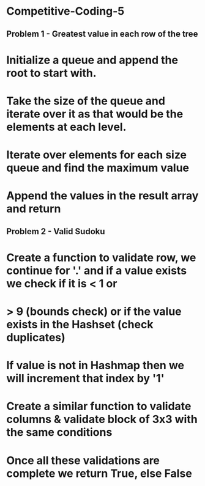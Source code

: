 # Competitive-Coding-5

## Problem 1 - Greatest value in each row of the tree
# Initialize a queue and append the root to start with. 
# Take the size of the queue and iterate over it as that would be the elements at each level.
# Iterate over elements for each size queue and find the maximum value
# Append the values in the result array and return

## Problem 2 - Valid Sudoku
# Create a function to validate row, we continue for '.' and if a value exists we check if it is < 1 or
# > 9 (bounds check) or if the value exists in the Hashset (check duplicates)
# If value is not in Hashmap then we will increment that index by '1'
# Create a similar function to validate columns & validate block of 3x3 with the same conditions
# Once all these validations are complete we return True, else False